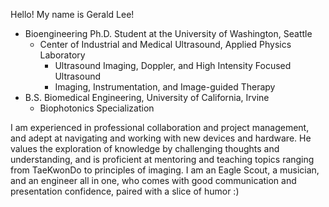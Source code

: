 Hello! My name is Gerald Lee! 
- Bioengineering Ph.D. Student at the University of Washington, Seattle
    - Center of Industrial and Medical Ultrasound, Applied Physics Laboratory
        - Ultrasound Imaging, Doppler, and High Intensity Focused Ultrasound
        - Imaging, Instrumentation, and Image-guided Therapy     
- B.S. Biomedical Engineering, University of California, Irvine
    - Biophotonics Specialization

I am experienced in professional collaboration and project management, and adept at navigating and working with new devices and hardware. 
He values the exploration of knowledge by challenging thoughts and understanding, and is proficient at mentoring and teaching topics ranging from TaeKwonDo to principles of imaging. 
I am an Eagle Scout, a musician, and an engineer all in one, who comes with good communication and presentation confidence, paired with a slice of humor :)

<!---
C2H5OH-Consumer/C2H5OH-Consumer is a ✨ special ✨ repository because its `README.md` (this file) appears on your GitHub profile.
You can click the Preview link to take a look at your changes.
--->
